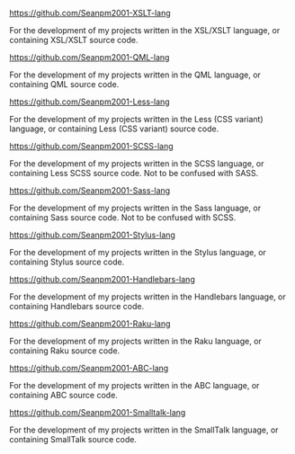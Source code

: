 https://github.com/Seanpm2001-XSLT-lang

For the development of my projects written in the XSL/XSLT language, or containing XSL/XSLT source code.

https://github.com/Seanpm2001-QML-lang

For the development of my projects written in the QML language, or containing QML source code.

https://github.com/Seanpm2001-Less-lang

For the development of my projects written in the Less (CSS variant) language, or containing Less (CSS variant) source code.

https://github.com/Seanpm2001-SCSS-lang

For the development of my projects written in the SCSS language, or containing Less SCSS source code. Not to be confused with SASS.

https://github.com/Seanpm2001-Sass-lang

For the development of my projects written in the Sass language, or containing Sass source code. Not to be confused with SCSS.

https://github.com/Seanpm2001-Stylus-lang

For the development of my projects written in the Stylus language, or containing Stylus source code.

https://github.com/Seanpm2001-Handlebars-lang

For the development of my projects written in the Handlebars language, or containing Handlebars source code.

https://github.com/Seanpm2001-Raku-lang

For the development of my projects written in the Raku language, or containing Raku source code.

https://github.com/Seanpm2001-ABC-lang

For the development of my projects written in the ABC language, or containing ABC source code.

https://github.com/Seanpm2001-Smalltalk-lang

For the development of my projects written in the SmallTalk language, or containing SmallTalk source code.

